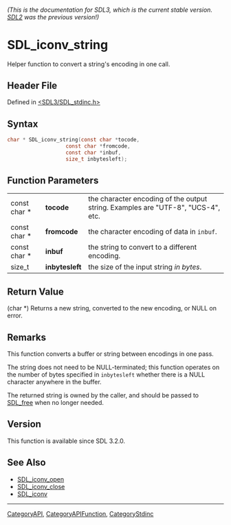 ###### (This is the documentation for SDL3, which is the current stable version. [SDL2](https://wiki.libsdl.org/SDL2/) was the previous version!)
# SDL_iconv_string

Helper function to convert a string's encoding in one call.

## Header File

Defined in [<SDL3/SDL_stdinc.h>](https://github.com/libsdl-org/SDL/blob/main/include/SDL3/SDL_stdinc.h)

## Syntax

```c
char * SDL_iconv_string(const char *tocode,
                   const char *fromcode,
                   const char *inbuf,
                   size_t inbytesleft);
```

## Function Parameters

|              |                 |                                                                                  |
| ------------ | --------------- | -------------------------------------------------------------------------------- |
| const char * | **tocode**      | the character encoding of the output string. Examples are "UTF-8", "UCS-4", etc. |
| const char * | **fromcode**    | the character encoding of data in `inbuf`.                                       |
| const char * | **inbuf**       | the string to convert to a different encoding.                                   |
| size_t       | **inbytesleft** | the size of the input string _in bytes_.                                         |

## Return Value

(char *) Returns a new string, converted to the new encoding, or NULL on
error.

## Remarks

This function converts a buffer or string between encodings in one pass.

The string does not need to be NULL-terminated; this function operates on
the number of bytes specified in `inbytesleft` whether there is a NULL
character anywhere in the buffer.

The returned string is owned by the caller, and should be passed to
[SDL_free](SDL_free) when no longer needed.

## Version

This function is available since SDL 3.2.0.

## See Also

- [SDL_iconv_open](SDL_iconv_open)
- [SDL_iconv_close](SDL_iconv_close)
- [SDL_iconv](SDL_iconv)

----
[CategoryAPI](CategoryAPI), [CategoryAPIFunction](CategoryAPIFunction), [CategoryStdinc](CategoryStdinc)

